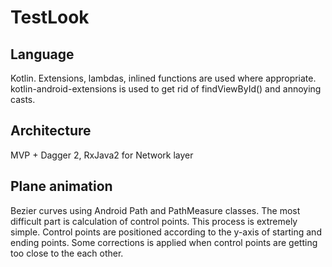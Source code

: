 # TestLook

## Language
Kotlin. Extensions, lambdas, inlined functions are used where appropriate.
kotlin-android-extensions is used to get rid of findViewById() and annoying casts.

## Architecture
MVP + Dagger 2, RxJava2 for Network layer

## Plane animation
Bezier curves using Android Path and PathMeasure classes. The most difficult part is calculation of control points. This process is extremely simple. Control points are positioned according to the y-axis of starting and ending points. Some corrections is applied when control points are getting too close to the each other.
